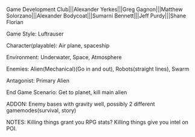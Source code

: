 Game Development Club|||Alexander Yerkes|||Greg Gagnon|||Matthew Solorzano|||Alexander Bodycoat|||Sumarni Bennett|||Jeff Purdy|||Shane Florian


Game Style: Luftrauser

Character(playable): Air plane, spaceship

Environment: Underwater, Space, Atmosphere

Enemies: Alien(Mechanical)(Go in and out), Robots(straight lines), Swarm

Antagonist: Primary Alien

End Game Scenario: Get to planet, kill main alien

ADDON: Enemy bases with gravity well, possibly 2 different gamemodes(survival, story)

NOTES: Killing things grant you RPG stats? Killing things give you intel on POI.
